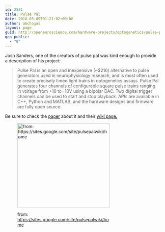 ```yaml
---
id: 2881
title: Pulse Pal
date: 2018-05-09T01:21:02+00:00
author: amchagas
layout: page
guid: http://openeuroscience.com/hardware-projects/optogenetics/pulse-pal-copy/
geo_public:
  - "0"
---
```

Josh Sanders, one of the creators of pulse pal was kind enough to provide a description of his project:

> Pulse Pal is an open and inexpensive (~$210) alternative to pulse generators used in neurophysiology research, and is most often used to create precisely timed light trains in optogenetics assays. Pulse Pal generates four channels of configurable square pulse trains ranging in voltage from +10 to -10V using a bipolar DAC. Two digital trigger channels can be used to start and stop playback. APIs are available in C++, Python and MATLAB, and the hardware designs and firmware are fully open source.

Be sure to check the [paper](http://journal.frontiersin.org/article/10.3389/fneng.2014.00043/abstract) about it and their [wiki page.](https://sites.google.com/site/pulsepalwiki/home)<figure id="attachment_1012" style="width: 300px" class="wp-caption aligncenter">

[<img class="size-medium wp-image-1012" src="https://i1.wp.com/openeuroscience.com/wp-content/uploads/2015/02/pulsepal_home.png?resize=300%2C275" alt="from: https://sites.google.com/site/pulsepalwiki/home" width="300" height="275" srcset="https://i1.wp.com/openeuroscience.com/wp-content/uploads/2015/02/pulsepal_home.png?w=600 600w, https://i1.wp.com/openeuroscience.com/wp-content/uploads/2015/02/pulsepal_home.png?resize=300%2C275 300w" sizes="(max-width: 300px) 100vw, 300px" data-recalc-dims="1" />](https://i1.wp.com/openeuroscience.com/wp-content/uploads/2015/02/pulsepal_home.png)<figcaption class="wp-caption-text">from: https://sites.google.com/site/pulsepalwiki/home</figcaption></figure>